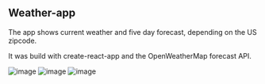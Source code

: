## Weather-app

The app shows current weather and five day forecast, depending on the US zipcode.

It was build with create-react-app and the OpenWeatherMap forecast API. 

![image](https://user-images.githubusercontent.com/26104823/51363000-f2fa6b80-1aa3-11e9-8fb1-c114f9fe8896.jpg)
![image](https://user-images.githubusercontent.com/26104823/51432625-a67c7080-1c08-11e9-81f5-72c09a16c034.png)
![image](https://user-images.githubusercontent.com/26104823/51446140-dea0b380-1cdb-11e9-8e32-55692524547d.png)

